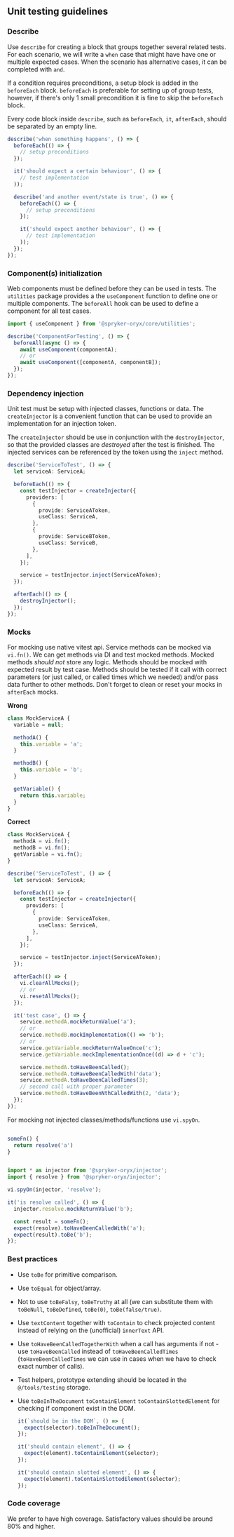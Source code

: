 ## Unit testing guidelines

### Describe

Use `describe` for creating a block that groups together several related tests. For each scenario, we will write a `when` case that might have have one or multiple expected cases. When the scenario has alternative cases, it can be completed with `and`.

If a condition requires preconditions, a setup block is added in the `beforeEach` block. `beforeEach` is preferable for setting up of group tests, however, if there's only 1 small precondition it is fine to skip the `beforeEach` block.

Every code block inside `describe`, such as `beforeEach`, `it`, `afterEach`, should be separated by an empty line.

```ts
describe('when something happens', () => {
  beforeEach(() => {
    // setup preconditions
  });

  it('should expect a certain behaviour', () => {
    // test implementation
  ));

  describe('and another event/state is true', () => {
    beforeEach(() => {
      // setup preconditions
    });

    it('should expect another behaviour', () => {
      // test implementation
    ));
  });
});
```

### Component(s) initialization

Web components must be defined before they can be used in tests. The `utilities` package provides a the `useComponent` function to define one or multiple components. The `beforeAll` hook can be used to define a component for all test cases.

```ts
import { useComponent } from '@spryker-oryx/core/utilities';

describe('ComponentForTesting', () => {
  beforeAll(async () => {
    await useComponent(componentA);
    // or
    await useComponent([componentA, componentB]);
  });
});
```

### Dependency injection

Unit test must be setup with injected classes, functions or data. The `createInjector` is a convenient function that can be used to provide an implementation for an injection token.

The `createInjector` should be use in conjunction with the `destroyInjector`, so that the provided classes are _destroyed_ after the test is finished. The injected services can be referenced by the token using the `inject` method.

```ts
describe('ServiceToTest', () => {
  let serviceA: ServiceA;

  beforeEach(() => {
    const testInjector = createInjector({
      providers: [
        {
          provide: ServiceAToken,
          useClass: ServiceA,
        },
        {
          provide: ServiceBToken,
          useClass: ServiceB,
        },
      ],
    });

    service = testInjector.inject(ServiceAToken);
  });

  afterEach(() => {
    destroyInjector();
  });
});
```

### Mocks

For mocking use native vitest api.
Service methods can be mocked via `vi.fn()`. We can get methods via DI and test mocked methods. Mocked methods _should not_ store any logic. Methods should be mocked with expected result by test case. Methods should be tested if it call with correct parameters (or just called, or called times which we needed) and/or pass data further to other methods. Don't forget to clean or reset your mocks in `afterEach` mocks.

<b>Wrong</b>

```ts
class MockServiceA {
  variable = null;

  methodA() {
    this.variable = 'a';
  }

  methodB() {
    this.variable = 'b';
  }

  getVariable() {
    return this.variable;
  }
}
```

<b>Correct</b>

```ts
class MockServiceA {
  methodA = vi.fn();
  methodB = vi.fn();
  getVariable = vi.fn();
}

describe('ServiceToTest', () => {
  let serviceA: ServiceA;

  beforeEach(() => {
    const testInjector = createInjector({
      providers: [
        {
          provide: ServiceAToken,
          useClass: ServiceA,
        },
      ],
    });

    service = testInjector.inject(ServiceAToken);
  });

  afterEach(() => {
    vi.clearAllMocks();
    // or
    vi.resetAllMocks();
  });

  it('test case', () => {
    service.methodA.mockReturnValue('a');
    // or
    service.methodB.mockImplementation(() => 'b');
    // or
    service.getVariable.mockReturnValueOnce('c');
    service.getVariable.mockImplementationOnce((d) => d + 'c');

    service.methodA.toHaveBeenCalled();
    service.methodA.toHaveBeenCalledWith('data');
    service.methodA.toHaveBeenCalledTimes(3);
    // second call with proper parameter
    service.methodA.toHaveBeenNthCalledWith(2, 'data');
  });
});
```

For mocking not injected classes/methods/functions use `vi.spyOn`.

```ts

someFn() {
  return resolve('a')
}


import * as injector from '@spryker-oryx/injector';
import { resolve } from '@spryker-oryx/injector';

vi.spyOn(injector, 'resolve');

it('is resolve called', () => {
  injector.resolve.mockReturnValue('b');

  const result = someFn();
  expect(resolve).toHaveBeenCalledWith('a');
  expect(result).toBe('b');
});
```

### Best practices

- Use `toBe` for primitive comparison.
- Use `toEqual` for object/array.
- Not to use `toBeFalsy`, `toBeTruthy` at all (we can substitute them with `toBeNull`, `toBeDefined`, `toBe(0)`, `toBe(false/true)`.
- Use `textContent` together with `toContain` to check projected content instead of relying on the (unofficial) `innerText` API.
- Use `toHaveBeenCalledTogetherWith` when a call has arguments if not - use `toHaveBeenCalled` instead of `toHaveBeenCalledTimes` (`toHaveBeenCalledTimes` we can use in cases when we have to check exact number of calls).
- Test helpers, prototype extending should be located in the `@/tools/testing` storage.
- Use `toBeInTheDocument` `toContainElement` `toContainSlottedElement` for checking if component exist in the DOM.

  ```ts
  it(`should be in the DOM`, () => {
    expect(selector).toBeInTheDocument();
  });

  it('should contain element', () => {
    expect(element).toContainElement(selector);
  });

  it('should contain slotted element', () => {
    expect(element).toContainSlottedElement(selector);
  });
  ```

### Code coverage

We prefer to have high coverage. Satisfactory values should be around 80% and higher.
